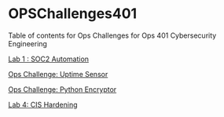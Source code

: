 # OPSChallenges401

Table of contents for Ops Challenges for Ops 401 Cybersecurity Engineering

[Lab 1 : SOC2 Automation](https://github.com/rcaoagdan/OPSChallenges401/tree/main/Lab1)

[Ops Challenge: Uptime Sensor](https://github.com/rcaoagdan/OPSChallenges401/tree/main/UptimeSensor)

[Ops Challenge: Python Encryptor](https://github.com/rcaoagdan/OPSChallenges401/tree/main/PythonEncryptor) 

[Lab 4: CIS Hardening](https://github.com/rcaoagdan/OPSChallenges401/tree/main/Lab4)
